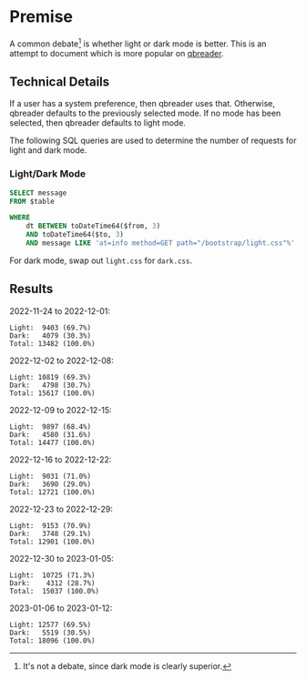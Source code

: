 # Premise

A common debate[^1] is whether light or dark mode is better.
This is an attempt to document which is more popular on [qbreader](https://www.qbreader.org).

## Technical Details

If a user has a system preference, then qbreader uses that.
Otherwise, qbreader defaults to the previously selected mode.
If no mode has been selected, then qbreader defaults to light mode.

The following SQL queries are used to determine the number of requests for light and dark mode.

### Light/Dark Mode

```SQL
SELECT message
FROM $table

WHERE
    dt BETWEEN toDateTime64($from, 3)
    AND toDateTime64($to, 3)
    AND message LIKE 'at=info method=GET path="/bootstrap/light.css"%'
```

For dark mode, swap out `light.css` for `dark.css`.

## Results

2022-11-24 to 2022-12-01:

```
Light:  9403 (69.7%)
Dark:   4079 (30.3%)
Total: 13482 (100.0%)
```

2022-12-02 to 2022-12-08:

```
Light: 10819 (69.3%)
Dark:   4798 (30.7%)
Total: 15617 (100.0%)
```

2022-12-09 to 2022-12-15:

```
Light:  9897 (68.4%)
Dark:   4580 (31.6%)
Total: 14477 (100.0%)
```

2022-12-16 to 2022-12-22:

```
Light:  9031 (71.0%)
Dark:   3690 (29.0%)
Total: 12721 (100.0%)
```

2022-12-23 to 2022-12-29:

```
Light:  9153 (70.9%)
Dark:   3748 (29.1%)
Total: 12901 (100.0%)
```

2022-12-30 to 2023-01-05:

```
Light:  10725 (71.3%)
Dark:    4312 (28.7%)
Total:  15037 (100.0%)
```

2023-01-06 to 2023-01-12:

```
Light: 12577 (69.5%)
Dark:   5519 (30.5%)
Total: 18096 (100.0%)
```

[^1]: It's not a debate, since dark mode is clearly superior.
